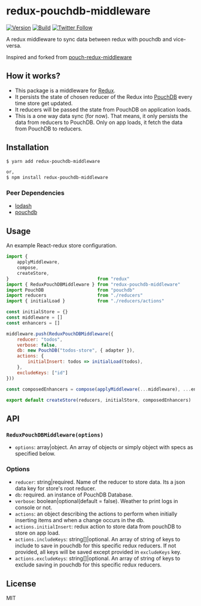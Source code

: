 # redux-pouchdb-middleware

[![Version](https://img.shields.io/npm/v/redux-pouchdb-middleware?logo=npm)](https://www.npmjs.com/package/redux-pouchdb-middleware)
[![Build](https://img.shields.io/travis/puncoz-official/redux-pouchdb-middleware?logo=travis)](https://travis-ci.org/puncoz-official/redux-pouchdb-middleware)
[![Twitter Follow](https://img.shields.io/twitter/follow/PuncozNepal?label=Follow&style=social)](https://twitter.com/PuncozNepal)

A redux middleware to sync data between redux with pouchdb and vice-versa.

Inspired and forked from [pouch-redux-middleware](https://github.com/yldio/pouch-redux-middleware)

## How it works?
- This package is a middleware for [Redux](https://redux.js.org/advanced/middleware#middleware).
- It persists the state of chosen reducer of the Redux into [PouchDB](http://pouchdb.com/) every time store get updated.
- It reducers will be passed the state from PouchDB on application loads.
- This is a one way data sync (for now). That means, it only persists the data from reducers to PouchDB. Only on app loads, it fetch the data from PouchDB to reducers.


## Installation

```sh
$ yarn add redux-pouchdb-middleware

or,
$ npm install redux-pouchdb-middleware
```

### Peer Dependencies
- [lodash](https://github.com/lodash/lodash)
- [pouchdb](https://github.com/pouchdb/pouchdb)


## Usage

An example React-redux store configuration.

```javascript
import {
    applyMiddleware,
    compose,
    createStore,
}                                 from "redux"
import { ReduxPouchDBMiddleware } from "redux-pouchdb-middleware"
import PouchDB                    from "pouchdb"
import reducers                   from "./reducers"
import { initialLoad }            from "./reducers/actions"

const initialStore = {}
const middleware = []
const enhancers = []

middleware.push(ReduxPouchDBMiddleware({
    reducer: "todos",
    verbose: false,
    db: new PouchDB("todos-store", { adapter }),
    actions: {
        initialInsert: todos => initialLoad(todos),
    },
    excludeKeys: ["id"]
}))

const composedEnhancers = compose(applyMiddleware(...middleware), ...enhancers)

export default createStore(reducers, initialStore, composedEnhancers)

```

## API

### `ReduxPouchDBMiddleware(options)`
- `options`: array|object. An array of objects or simply object with specs as specified below.

### Options
- `reducer`: string|required. Name of the reducer to store data. Its a json data key for store's root reducer.
- `db`: required. an instance of PouchDB Database.
- `verbose`: boolean|optional(default = false). Weather to print logs in console or not.
- `actions`:  an object describing the actions to perform when initially inserting items and when a change occurs in the db.
- `actions.initialInsert`: redux action to store data from pouchDB to store on app load.
- `actions.includeKeys`: string[]|optional. An array of string of keys to include to save in pouchdb for this specific redux reducers. If not provided, all keys will be saved except provided in `excludeKeys` key.
- `actions.excludeKeys`: string[]|optional. An array of string of keys to exclude saving in pouchdb for this specific redux reducers.

## License

MIT
